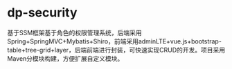 # dp-security
基于SSM框架基于角色的权限管理系统，后端采用Spring+SpringMVC+Mybatis+Shiro，前端采用adminLTE+vue.js+bootstrap-table+tree-grid+layer，后端前端进行封装，可快速实现CRUD的开发。项目采用Maven分模块构建，方便扩展自定义模块。